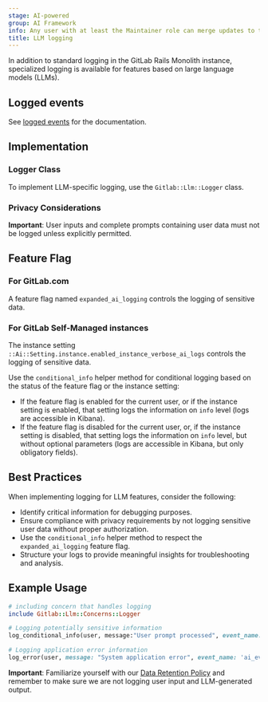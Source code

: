 ```yaml
---
stage: AI-powered
group: AI Framework
info: Any user with at least the Maintainer role can merge updates to this content. For details, see https://docs.gitlab.com/development/development_processes/#development-guidelines-review.
title: LLM logging
---
```


In addition to standard logging in the GitLab Rails Monolith instance, specialized logging is available for features based on large language models (LLMs).

## Logged events

See [logged events](logged_events.md) for the documentation.

## Implementation

### Logger Class

To implement LLM-specific logging, use the `Gitlab::Llm::Logger` class.

### Privacy Considerations

**Important**: User inputs and complete prompts containing user data must not be logged unless explicitly permitted.

## Feature Flag

### For GitLab.com

A feature flag named `expanded_ai_logging` controls the logging of sensitive data.

### For GitLab Self-Managed instances

The instance setting `::Ai::Setting.instance.enabled_instance_verbose_ai_logs` controls the logging of sensitive data.

Use the `conditional_info` helper method for conditional logging based on the status of the feature flag or the instance setting:

- If the feature flag is enabled for the current user, or if the instance setting is enabled, that setting logs the information on `info` level (logs are accessible in Kibana).
- If the feature flag is disabled for the current user, or, if the instance setting is disabled, that setting logs the information on `info` level, but without optional parameters (logs are accessible in Kibana, but only obligatory fields).

## Best Practices

When implementing logging for LLM features, consider the following:

- Identify critical information for debugging purposes.
- Ensure compliance with privacy requirements by not logging sensitive user data without proper authorization.
- Use the `conditional_info` helper method to respect the `expanded_ai_logging` feature flag.
- Structure your logs to provide meaningful insights for troubleshooting and analysis.

## Example Usage

```ruby
# including concern that handles logging
include Gitlab::Llm::Concerns::Logger

# Logging potentially sensitive information
log_conditional_info(user, message:"User prompt processed", event_name: 'ai_event', ai_component: 'abstraction_layer', prompt: sanitized_prompt)

# Logging application error information
log_error(user, message: "System application error", event_name: 'ai_event', ai_component: 'abstraction_layer', error_message: sanitized_error_message)
```

**Important**: Familiarize yourself with our [Data Retention Policy](../../user/gitlab_duo/data_usage.md#data-retention) and remember
to make sure we are not logging user input and LLM-generated output.
